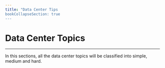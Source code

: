 ```yaml
---
title: "Data Center Tips
bookCollapseSection: true
---
```


# Data Center Topics
---
In this sections, all the data center topics will be classified into simple, medium and hard. 

